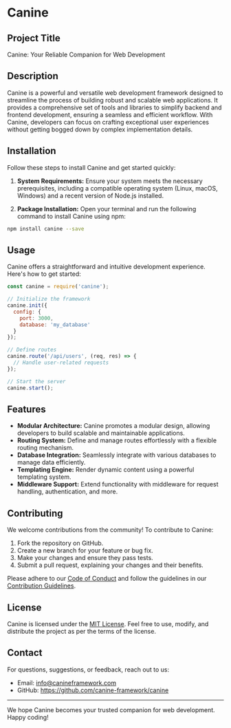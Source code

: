 # Canine

## Project Title
Canine: Your Reliable Companion for Web Development

## Description
Canine is a powerful and versatile web development framework designed to streamline the process of building robust and scalable web applications. It provides a comprehensive set of tools and libraries to simplify backend and frontend development, ensuring a seamless and efficient workflow. With Canine, developers can focus on crafting exceptional user experiences without getting bogged down by complex implementation details.

## Installation
Follow these steps to install Canine and get started quickly:

1. **System Requirements:** Ensure your system meets the necessary prerequisites, including a compatible operating system (Linux, macOS, Windows) and a recent version of Node.js installed.

2. **Package Installation:** Open your terminal and run the following command to install Canine using npm:

```bash
npm install canine --save
```

## Usage
Canine offers a straightforward and intuitive development experience. Here's how to get started:

```javascript
const canine = require('canine');

// Initialize the framework
canine.init({
  config: {
    port: 3000,
    database: 'my_database'
  }
});

// Define routes
canine.route('/api/users', (req, res) => {
  // Handle user-related requests
});

// Start the server
canine.start();
```

## Features
- **Modular Architecture:** Canine promotes a modular design, allowing developers to build scalable and maintainable applications.
- **Routing System:** Define and manage routes effortlessly with a flexible routing mechanism.
- **Database Integration:** Seamlessly integrate with various databases to manage data efficiently.
- **Templating Engine:** Render dynamic content using a powerful templating system.
- **Middleware Support:** Extend functionality with middleware for request handling, authentication, and more.

## Contributing
We welcome contributions from the community! To contribute to Canine:

1. Fork the repository on GitHub.
2. Create a new branch for your feature or bug fix.
3. Make your changes and ensure they pass tests.
4. Submit a pull request, explaining your changes and their benefits.

Please adhere to our [Code of Conduct](CODE_OF_CONDUCT.md) and follow the guidelines in our [Contribution Guidelines](CONTRIBUTING.md).

## License
Canine is licensed under the [MIT License](LICENSE). Feel free to use, modify, and distribute the project as per the terms of the license.

## Contact
For questions, suggestions, or feedback, reach out to us:
- Email: info@canineframework.com
- GitHub: https://github.com/canine-framework/canine

---

We hope Canine becomes your trusted companion for web development. Happy coding!